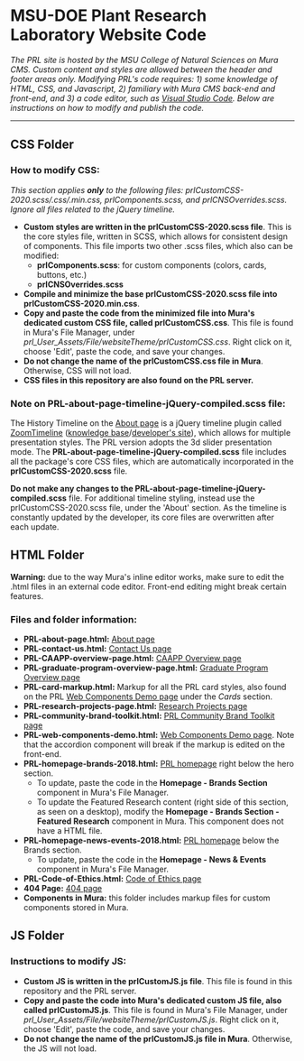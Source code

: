 # MSU-DOE Plant Research Laboratory Website Code
*The PRL site is hosted by the MSU College of Natural Sciences on Mura CMS. Custom content and styles are allowed between the header and footer areas only. Modifying PRL's code requires: 1) some knowledge of HTML, CSS, and Javascript, 2) familiary with Mura CMS back-end and front-end, and 3) a code editor, such as <a href="https://code.visualstudio.com/"> Visual Studio Code</a>. Below are instructions on how to modify and publish the code.*
<hr>

## CSS Folder
### How to modify CSS:
*This section applies **only** to the following files: prlCustomCSS-2020.scss/.css/.min.css, prlComponents.scss, and prlCNSOverrides.scss. Ignore all files related to the jQuery timeline.* 
 * **Custom styles are written in the prlCustomCSS-2020.scss file**. This is the core styles file, written in SCSS, which allows for consistent design of components. This file imports two other .scss files, which also can be modified:
    * **prlComponents.scss**: for custom components (colors, cards, buttons, etc.)
    * **prlCNSOverrides.scss**
* **Compile and minimize the base prlCustomCSS-2020.scss file into prlCustomCSS-2020.min.css**.
* **Copy and paste the code from the minimized file into Mura's dedicated custom CSS file, called  prlCustomCSS.css**. This file is found in Mura's File Manager, under *prl_User_Assets/File/websiteTheme/prlCustomCSS.css*. Right click on it, choose 'Edit', paste the code, and save your changes.
* **Do not change the name of the prlCustomCSS.css file in Mura**. Otherwise, CSS will not load.
* **CSS files in this repository are also found on the PRL server.** 
### Note on PRL-about-page-timeline-jQuery-compiled.scss file:
The History Timeline on the <a href="https://prl.natsci.msu.edu/about/">About page</a> is a jQuery timeline plugin called <a href="http://preview.codecanyon.net/item/zoomtimeline-css-timeline-pack/full_screen_preview/16918891?_ga=2.76863253.1076320330.1529523907-713049933.1525180595">ZoomTimeline</a> (<a href="https://zoomthe.me/knowledge-base/zoomtimeline/">knowledge base</a>/<a href="http://digitalzoomstudio.net/">developer's site</a>), which allows for multiple presentation styles. The PRL version adopts the 3d slider presentation mode. The **PRL-about-page-timeline-jQuery-compiled.scss** file includes all the package's core CSS files, which are automatically incorporated in the **prlCustomCSS-2020.scss** file.

**Do not make any changes to the PRL-about-page-timeline-jQuery-compiled.scss** file. For additional timeline styling, instead use the prlCustomCSS-2020.scss file, under the  'About' section. As the timeline is constantly updated by the developer, its core files are overwritten after each update. 

## HTML Folder
**Warning:** due to the way Mura's inline editor works, make sure to edit the .html files in an external code editor. Front-end editing might break certain features.
### Files and folder information:
* **PRL-about-page.html:** <a href="https://prl.natsci.msu.edu/about/">About page</a>
* **PRL-contact-us.html:** <a href="https://prl.natsci.msu.edu/about/contact/">Contact Us page</a>
* **PRL-CAAPP-overview-page.html:**  <a href="https://prl.natsci.msu.edu/research-tech/center-for-advanced-algal-and-plant-phenotyping/">CAAPP Overview page</a>
* **PRL-graduate-program-overview-page.html:**  <a href="https://prl.natsci.msu.edu/graduate-program/graduate-program-overview/">Graduate Program Overview page</a>
* **PRL-card-markup.html:** Markup for all the PRL card styles, also found on the PRL <a href="https://prl.natsci.msu.edu/about/internal-resources/brand-guides/communications-department-resources/web-components-demo/">Web Components Demo page</a> under the *Cards* section.
* **PRL-research-projects-page.html:** <a href="https://prl.natsci.msu.edu/research-tech/research-projects/">Research Projects page</a>
* **PRL-community-brand-toolkit.html:**  <a href="https://prl.natsci.msu.edu/about/internal-resources/brand-guides/prl-community-brand-toolkit/">PRL Community Brand Toolkit page</a>
* **PRL-web-components-demo.html:**  <a href="https://prl.natsci.msu.edu/about/internal-resources/brand-guides/communications-department-resources/web-components-demo/">Web Components Demo page</a>. Note that the accordion component will break if the markup is edited on the front-end.
* **PRL-homepage-brands-2018.html:**  <a href="https://prl.natsci.msu.edu/">PRL homepage</a> right below the hero section.
  * To update, paste the code in the **Homepage - Brands Section** component in Mura's File Manager.
  * To update the Featured Research content (right side of this section, as seen on a desktop), modify the **Homepage - Brands Section - Featured Research** component in Mura. This component does not have a HTML file.
* **PRL-homepage-news-events-2018.html:** <a href="https://prl.natsci.msu.edu/">PRL homepage</a> below the Brands section.
  * To update, paste the code in the **Homepage - News & Events** component in Mura's File Manager.
* **PRL-Code-of-Ethics.html:** <a href="https://prl.natsci.msu.edu/about/internal-resources/employee-documents/code-of-ethics/">Code of Ethics page</a>
* **404 Page:** <a href="https://prl.natsci.msu.edu/404/">404 page</a>
* **Components in Mura:** this folder includes markup files for custom components stored in Mura. 
 
## JS Folder 
### Instructions to modify JS:
* **Custom JS is written in the prlCustomJS.js file**. This file is found in this repository and the PRL server.
* **Copy and paste the code into Mura's dedicated custom JS file, also called prlCustomJS.js**. This file is found in Mura's File Manager, under *prl_User_Assets/File/websiteTheme/prlCustomJS.js*. Right click on it, choose 'Edit', paste the code, and save your changes.
* **Do not change the name of the prlCustomJS.js file in Mura**. Otherwise, the JS will not load.